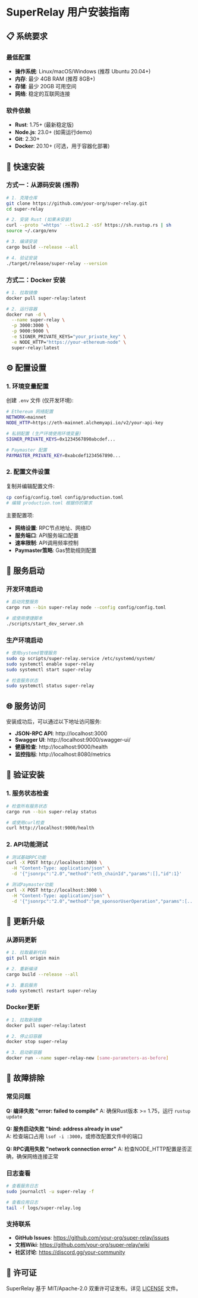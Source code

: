 # SuperRelay 用户安装指南

## 📋 系统要求

### 最低配置
- **操作系统**: Linux/macOS/Windows (推荐 Ubuntu 20.04+)
- **内存**: 最少 4GB RAM (推荐 8GB+)
- **存储**: 最少 20GB 可用空间
- **网络**: 稳定的互联网连接

### 软件依赖
- **Rust**: 1.75+ (最新稳定版)
- **Node.js**: 23.0+ (如需运行demo)
- **Git**: 2.30+
- **Docker**: 20.10+ (可选，用于容器化部署)

## 🚀 快速安装

### 方式一：从源码安装 (推荐)

```bash
# 1. 克隆仓库
git clone https://github.com/your-org/super-relay.git
cd super-relay

# 2. 安装 Rust (如果未安装)
curl --proto '=https' --tlsv1.2 -sSf https://sh.rustup.rs | sh
source ~/.cargo/env

# 3. 编译安装
cargo build --release --all

# 4. 验证安装
./target/release/super-relay --version
```

### 方式二：Docker 安装

```bash
# 1. 拉取镜像
docker pull super-relay:latest

# 2. 运行容器
docker run -d \
  --name super-relay \
  -p 3000:3000 \
  -p 9000:9000 \
  -e SIGNER_PRIVATE_KEYS="your_private_key" \
  -e NODE_HTTP="https://your-ethereum-node" \
  super-relay:latest
```

## ⚙️ 配置设置

### 1. 环境变量配置

创建 `.env` 文件 (仅开发环境):
```bash
# Ethereum 网络配置
NETWORK=mainnet
NODE_HTTP=https://eth-mainnet.alchemyapi.io/v2/your-api-key

# 私钥配置 (生产环境使用环境变量)
SIGNER_PRIVATE_KEYS=0x1234567890abcdef...

# Paymaster 配置
PAYMASTER_PRIVATE_KEY=0xabcdef1234567890...
```

### 2. 配置文件设置

复制并编辑配置文件:
```bash
cp config/config.toml config/production.toml
# 编辑 production.toml 根据你的需求
```

主要配置项:
- **网络设置**: RPC节点地址、网络ID
- **服务端口**: API服务端口配置
- **速率限制**: API调用频率控制
- **Paymaster策略**: Gas赞助规则配置

## 🔧 服务启动

### 开发环境启动
```bash
# 启动完整服务
cargo run --bin super-relay node --config config/config.toml

# 或使用便捷脚本
./scripts/start_dev_server.sh
```

### 生产环境启动
```bash
# 使用systemd管理服务
sudo cp scripts/super-relay.service /etc/systemd/system/
sudo systemctl enable super-relay
sudo systemctl start super-relay

# 检查服务状态
sudo systemctl status super-relay
```

## 🌐 服务访问

安装成功后，可以通过以下地址访问服务:

- **JSON-RPC API**: http://localhost:3000
- **Swagger UI**: http://localhost:9000/swagger-ui/
- **健康检查**: http://localhost:9000/health
- **监控指标**: http://localhost:8080/metrics

## 🧪 验证安装

### 1. 服务状态检查
```bash
# 检查所有服务状态
cargo run --bin super-relay status

# 或使用curl检查
curl http://localhost:9000/health
```

### 2. API功能测试
```bash
# 测试基础RPC功能
curl -X POST http://localhost:3000 \
  -H "Content-Type: application/json" \
  -d '{"jsonrpc":"2.0","method":"eth_chainId","params":[],"id":1}'

# 测试Paymaster功能
curl -X POST http://localhost:3000 \
  -H "Content-Type: application/json" \
  -d '{"jsonrpc":"2.0","method":"pm_sponsorUserOperation","params":[...],"id":1}'
```

## 🔄 更新升级

### 从源码更新
```bash
# 1. 拉取最新代码
git pull origin main

# 2. 重新编译
cargo build --release --all

# 3. 重启服务
sudo systemctl restart super-relay
```

### Docker更新
```bash
# 1. 拉取新镜像
docker pull super-relay:latest

# 2. 停止旧容器
docker stop super-relay

# 3. 启动新容器
docker run --name super-relay-new [same-parameters-as-before]
```

## 🚨 故障排除

### 常见问题

**Q: 编译失败 "error: failed to compile"**
A: 确保Rust版本 >= 1.75，运行 `rustup update`

**Q: 服务启动失败 "bind: address already in use"**  
A: 检查端口占用 `lsof -i :3000`，或修改配置文件中的端口

**Q: RPC调用失败 "network connection error"**
A: 检查NODE_HTTP配置是否正确，确保网络连接正常

### 日志查看
```bash
# 查看服务日志
sudo journalctl -u super-relay -f

# 查看应用日志
tail -f logs/super-relay.log
```

### 支持联系
- **GitHub Issues**: https://github.com/your-org/super-relay/issues
- **文档Wiki**: https://github.com/your-org/super-relay/wiki
- **社区讨论**: https://discord.gg/your-community

## 📄 许可证

SuperRelay 基于 MIT/Apache-2.0 双重许可证发布。详见 [LICENSE](../LICENSE) 文件。